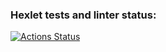 ### Hexlet tests and linter status:
[![Actions Status](https://github.com/deniskerov/python-project-49/workflows/hexlet-check/badge.svg)](https://github.com/deniskerov/python-project-49/actions)